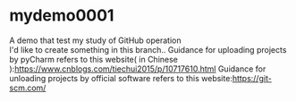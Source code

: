 # mydemo0001
A demo that test my study of GitHub operation  
I'd like to create something in this branch..
Guidance for uploading projects by pyCharm refers to this website( in Chinese ):https://www.cnblogs.com/tiechui2015/p/10717610.html
Guidance for unloading projects by official software refers to this website:https://git-scm.com/
